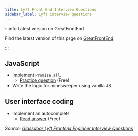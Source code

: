 ```yaml
---
title: Lyft Front End Interview Questions
sidebar_label: Lyft interview questions
---
```


:::info Latest version on GreatFrontEnd

Find the latest version of this page on [GreatFrontEnd](https://www.greatfrontend.com/interviews/company/lyft/questions-guides?utm_source=frontendinterviewhandbook&utm_medium=referral&gnrs=frontendinterviewhandbook).

:::

## JavaScript

- Implement `Promise.all`.
  - [Practice question](https://www.greatfrontend.com/questions/javascript/promise-all?utm_source=frontendinterviewhandbook&utm_medium=referral&gnrs=frontendinterviewhandbook) (Free)
- Write the logic for minesweeper using vanilla JS.

## User interface coding

- Implement an autocomplete.
  - [Read answer](https://www.greatfrontend.com/questions/system-design/autocomplete?utm_source=frontendinterviewhandbook&utm_medium=referral&gnrs=frontendinterviewhandbook) (Free)

_Source: [Glassdoor Lyft Frontend Engineer Interview Questions](https://www.glassdoor.sg/Interview/Lyft-Frontend-Engineer-Interview-Questions-EI_IE700614.0,4_KO5,22.htm)_
